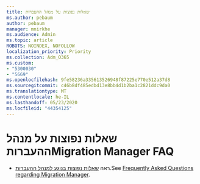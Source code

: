 ```yaml
---
title: שאלות נפוצות על מנהל ההעברות
ms.author: pebaum
author: pebaum
manager: mnirkhe
ms.audience: Admin
ms.topic: article
ROBOTS: NOINDEX, NOFOLLOW
localization_priority: Priority
ms.collection: Adm_O365
ms.custom:
- "5300030"
- "5669"
ms.openlocfilehash: 9fe58236a335613526948f87225e770e512a37d8
ms.sourcegitcommit: c46b8df485edbd13e8bb4d1b2ba1c2821ddc9da0
ms.translationtype: MT
ms.contentlocale: he-IL
ms.lasthandoff: 05/23/2020
ms.locfileid: "44354125"
---
```

# <a name="migration-manager-faq"></a><span data-ttu-id="94e3b-102">שאלות נפוצות על מנהל ההעברות</span><span class="sxs-lookup"><span data-stu-id="94e3b-102">Migration Manager FAQ</span></span>

- <span data-ttu-id="94e3b-103">ראה [שאלות נפוצות בנוגע למנהל ההעברות](https://docs.microsoft.com/sharepointmigration/mm-faqs).</span><span class="sxs-lookup"><span data-stu-id="94e3b-103">See [Frequently Asked Questions regarding Migration Manager](https://docs.microsoft.com/sharepointmigration/mm-faqs).</span></span>
